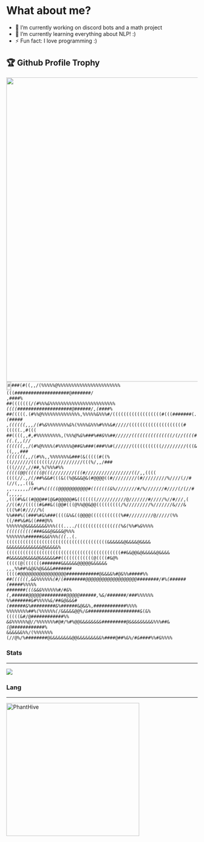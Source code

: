 

<!--
**PhantHive/PhantHive** is a ✨ _special_ ✨ repository because its `README.md` (this file) appears on your GitHub profile.

Here are some ideas to get you started:

- 🔭 I’m currently working on ...
- 🌱 I’m currently learning ...
- 👯 I’m looking to collaborate on ...
- 🤔 I’m looking for help with ...
- 💬 Ask me about ...
- 📫 How to reach me: ...
- 😄 Pronouns: ...
- ⚡ Fun fact: ...
-->

<h1> What about me? </h1>

- 🔭 I’m currently working on discord bots and a math project
- 🌱 I’m currently learning everything about NLP! :)
- ⚡ Fun fact: I love programming :)

<h2>🏆 Github Profile Trophy</h2>
  <img width=800 src= "https://github-profile-trophy.vercel.app/?username=PhantHive&theme=radical"/>
 <code><span class="ascii" style="color: black; background: white;
display:inline-block;
white-space:pre;
letter-spacing:0;
line-height:1.4;
font-family:'Consolas','BitstreamVeraSansMono','CourierNew',Courier,monospace;
font-size:12px;

border-width:1px;
border-style:solid;
border-color:lightgray;
"><span>#</span><span>#</span><span>#</span><span>#</span><span>(</span><span>#</span><span>(</span><span>(</span><span>,</span><span>,</span><span>/</span><span>(</span><span>%</span><span>%</span><span>%</span><span>%</span><span>%</span><span>@</span><span>%</span><span>%</span><span>%</span><span>%</span><span>%</span><span>%</span><span>%</span><span>%</span><span>%</span><span>%</span><span>%</span><span>%</span><span>%</span><span>%</span><span>%</span><span>%</span><span>%</span><span>%</span><span>%</span><span>%</span><span>%</span><span>%</span><span>%</span><span>(</span><span>(</span><span>(</span><span>#</span><span>#</span><span>#</span><span>#</span><span>#</span><span>#</span><span>#</span><span>#</span><span>#</span><span>#</span><span>#</span><span>#</span><span>#</span><span>#</span><span>#</span><span>#</span><span>#</span><span>#</span><span>#</span><span>#</span><span>@</span><span>#</span><span>#</span><span>#</span><span>#</span><span>#</span><span>#</span><span>#</span><span>/</span><span> </span><span>,</span><span>#</span><span>#</span><span>#</span><span>#</span><span>%</span>
<span>#</span><span>#</span><span>(</span><span>(</span><span>(</span><span>(</span><span>(</span><span>(</span><span>(</span><span>*</span><span>/</span><span>(</span><span>#</span><span>%</span><span>%</span><span>%</span><span>&</span><span>%</span><span>%</span><span>%</span><span>%</span><span>%</span><span>%</span><span>%</span><span>%</span><span>%</span><span>%</span><span>%</span><span>%</span><span>%</span><span>%</span><span>%</span><span>%</span><span>%</span><span>%</span><span>%</span><span>%</span><span>%</span><span>%</span><span>%</span><span>%</span><span>(</span><span>(</span><span>(</span><span>(</span><span>#</span><span>#</span><span>#</span><span>#</span><span>#</span><span>#</span><span>#</span><span>#</span><span>#</span><span>#</span><span>#</span><span>#</span><span>#</span><span>#</span><span>#</span><span>#</span><span>#</span><span>#</span><span>#</span><span>#</span><span>@</span><span>#</span><span>#</span><span>#</span><span>#</span><span>#</span><span>#</span><span>/</span><span>,</span><span>(</span><span>#</span><span>#</span><span>#</span><span>#</span><span>%</span>
<span>#</span><span>#</span><span>(</span><span>*</span><span>(</span><span>(</span><span>(</span><span>(</span><span>*</span><span>.</span><span>*</span><span>(</span><span>#</span><span>%</span><span>%</span><span>@</span><span>%</span><span>%</span><span>%</span><span>%</span><span>%</span><span>%</span><span>%</span><span>%</span><span>%</span><span>%</span><span>%</span><span>%</span><span>%</span><span>%</span><span>,</span><span>%</span><span>%</span><span>%</span><span>%</span><span>%</span><span>&</span><span>%</span><span>%</span><span>%</span><span>#</span><span>/</span><span>(</span><span>(</span><span>(</span><span>(</span><span>(</span><span>(</span><span>(</span><span>(</span><span>(</span><span>(</span><span>(</span><span>(</span><span>(</span><span>(</span><span>(</span><span>(</span><span>(</span><span>(</span><span>#</span><span>(</span><span>(</span><span>(</span><span>#</span><span>#</span><span>#</span><span>#</span><span>#</span><span>#</span><span>#</span><span>(</span><span>*</span><span>.</span><span>(</span><span>#</span><span>#</span><span>#</span><span>#</span><span>#</span>
<span>,</span><span>(</span><span>(</span><span>(</span><span>(</span><span>(</span><span>(</span><span>,</span><span>,</span><span>,</span><span>/</span><span>(</span><span>#</span><span>%</span><span>&</span><span>%</span><span>%</span><span>%</span><span>%</span><span>%</span><span>%</span><span>%</span><span>%</span><span>&</span><span>%</span><span>*</span><span>(</span><span>%</span><span>%</span><span>%</span><span>%</span><span>&</span><span>%</span><span>%</span><span>%</span><span>#</span><span>%</span><span>%</span><span>%</span><span>&</span><span>#</span><span>/</span><span>/</span><span>/</span><span>/</span><span>/</span><span>(</span><span>(</span><span>(</span><span>(</span><span>(</span><span>(</span><span>(</span><span>(</span><span>(</span><span>(</span><span>(</span><span>(</span><span>(</span><span>(</span><span>(</span><span>(</span><span>(</span><span>(</span><span>(</span><span>(</span><span>#</span><span>(</span><span>(</span><span>(</span><span>(</span><span>(</span><span>*</span><span>.</span><span>*</span><span>,</span><span>#</span><span>(</span><span>(</span><span>(</span>
<span>#</span><span>#</span><span>(</span><span>(</span><span>(</span><span>(</span><span>,</span><span>,</span><span>#</span><span>,</span><span>#</span><span>%</span><span>%</span><span>%</span><span>%</span><span>%</span><span>%</span><span>%</span><span>%</span><span>%</span><span>,</span><span>(</span><span>*</span><span>%</span><span>%</span><span>%</span><span>@</span><span>%</span><span>&</span><span>%</span><span>#</span><span>#</span><span>#</span><span>%</span><span>#</span><span>#</span><span>&</span><span>%</span><span>%</span><span>#</span><span>#</span><span>/</span><span>/</span><span>/</span><span>/</span><span>/</span><span>/</span><span>(</span><span>(</span><span>(</span><span>(</span><span>(</span><span>(</span><span>(</span><span>(</span><span>(</span><span>(</span><span>(</span><span>(</span><span>(</span><span>(</span><span>(</span><span>/</span><span>(</span><span>/</span><span>/</span><span>(</span><span>(</span><span>(</span><span>(</span><span>#</span><span>(</span><span>(</span><span>.</span><span>(</span><span>,</span><span>,</span><span>(</span><span>/</span><span>/</span>
<span>(</span><span>(</span><span>(</span><span>(</span><span>(</span><span>(</span><span>*</span><span>,</span><span>,</span><span>/</span><span>(</span><span>#</span><span>%</span><span>@</span><span>%</span><span>%</span><span>%</span><span>%</span><span>(</span><span>#</span><span>%</span><span>%</span><span>%</span><span>%</span><span>%</span><span>@</span><span>#</span><span>#</span><span>&</span><span>%</span><span>#</span><span>#</span><span>#</span><span>(</span><span>#</span><span>#</span><span>#</span><span>%</span><span>%</span><span>#</span><span>(</span><span>/</span><span>/</span><span>/</span><span>/</span><span>/</span><span>/</span><span>(</span><span>(</span><span>(</span><span>(</span><span>(</span><span>(</span><span>(</span><span>(</span><span>(</span><span>(</span><span>(</span><span>/</span><span>/</span><span>/</span><span>/</span><span>/</span><span>/</span><span>/</span><span>/</span><span>/</span><span>(</span><span>(</span><span>(</span><span>&</span><span>(</span><span>(</span><span>*</span><span>,</span><span>,</span><span>,</span><span>#</span><span>#</span><span>#</span>
<span>(</span><span>(</span><span>(</span><span>(</span><span>(</span><span>(</span><span>(</span><span>,</span><span>,</span><span>*</span><span>/</span><span>(</span><span>#</span><span>%</span><span>%</span><span>,</span><span>,</span><span>%</span><span>%</span><span>%</span><span>%</span><span>%</span><span>%</span><span>%</span><span>&</span><span>#</span><span>#</span><span>#</span><span>(</span><span>&</span><span>(</span><span>(</span><span>(</span><span>(</span><span>(</span><span>#</span><span>(</span><span>(</span><span>%</span><span>(</span><span>(</span><span>/</span><span>/</span><span>/</span><span>/</span><span>/</span><span>/</span><span>/</span><span>(</span><span>(</span><span>(</span><span>(</span><span>(</span><span>(</span><span>(</span><span>/</span><span>/</span><span>/</span><span>/</span><span>/</span><span>/</span><span>/</span><span>/</span><span>/</span><span>/</span><span>/</span><span>/</span><span>(</span><span>(</span><span>(</span><span>%</span><span>/</span><span>*</span><span>*</span><span>,</span><span>,</span><span>/</span><span>#</span><span>#</span><span>#</span>
<span>(</span><span>(</span><span>(</span><span>/</span><span>/</span><span>/</span><span>/</span><span>,</span><span>/</span><span>/</span><span>*</span><span>*</span><span>*</span><span>#</span><span>#</span><span>,</span><span>%</span><span>(</span><span>%</span><span>%</span><span>%</span><span>#</span><span>%</span><span>%</span><span>(</span><span>(</span><span>(</span><span>(</span><span>(</span><span>@</span><span>@</span><span>(</span><span>(</span><span>(</span><span>(</span><span>(</span><span>(</span><span>@</span><span>(</span><span>(</span><span>(</span><span>/</span><span>/</span><span>/</span><span>/</span><span>/</span><span>/</span><span>/</span><span>/</span><span>(</span><span>(</span><span>(</span><span>#</span><span>/</span><span>/</span><span>/</span><span>/</span><span>/</span><span>/</span><span>/</span><span>/</span><span>/</span><span>/</span><span>/</span><span>/</span><span>/</span><span>/</span><span>/</span><span>/</span><span>/</span><span>(</span><span>(</span><span>/</span><span>*</span><span>,</span><span>,</span><span>(</span><span>(</span><span>(</span><span>(</span>
<span>(</span><span>(</span><span>(</span><span>(</span><span>/</span><span>/</span><span>.</span><span>*</span><span>,</span><span>/</span><span>(</span><span>*</span><span>/</span><span>#</span><span>#</span><span>%</span><span>&</span><span>&</span><span>#</span><span>(</span><span>(</span><span>(</span><span>&</span><span>(</span><span>(</span><span>%</span><span>@</span><span>&</span><span>&</span><span>&</span><span>@</span><span>&</span><span>(</span><span>#</span><span>@</span><span>@</span><span>@</span><span>@</span><span>(</span><span>(</span><span>#</span><span>/</span><span>/</span><span>/</span><span>/</span><span>/</span><span>/</span><span>/</span><span>/</span><span>/</span><span>(</span><span>#</span><span>/</span><span>/</span><span>/</span><span>/</span><span>/</span><span>/</span><span>/</span><span>/</span><span>/</span><span>%</span><span>/</span><span>/</span><span>/</span><span>/</span><span>(</span><span>/</span><span>/</span><span>#</span><span>(</span><span>/</span><span>/</span><span>(</span><span>,</span><span>,</span><span>.</span><span>(</span><span>(</span><span>&</span>
<span>,</span><span>,</span><span>.</span><span>,</span><span>,</span><span>,</span><span>,</span><span>,</span><span>/</span><span>*</span><span>*</span><span>*</span><span>(</span><span>#</span><span>%</span><span>#</span><span>%</span><span>(</span><span>(</span><span>(</span><span>(</span><span>(</span><span>@</span><span>@</span><span>@</span><span>@</span><span>@</span><span>@</span><span>@</span><span>@</span><span>@</span><span>@</span><span>@</span><span>#</span><span>(</span><span>(</span><span>(</span><span>(</span><span>(</span><span>(</span><span>(</span><span>&</span><span>%</span><span>/</span><span>/</span><span>/</span><span>/</span><span>/</span><span>/</span><span>/</span><span>/</span><span>#</span><span>/</span><span>%</span><span>/</span><span>/</span><span>/</span><span>/</span><span>/</span><span>/</span><span>/</span><span>#</span><span>/</span><span>/</span><span>/</span><span>/</span><span>(</span><span>/</span><span>(</span><span>/</span><span>/</span><span>#</span><span>*</span><span>*</span><span>(</span><span>,</span><span>,</span><span>,</span><span>,</span><span>,</span>
<span>*</span><span>*</span><span>,</span><span>*</span><span>*</span><span>*</span><span>*</span><span>*</span><span>*</span><span>*</span><span>(</span><span>(</span><span>(</span><span>#</span><span>%</span><span>&</span><span>(</span><span>(</span><span>#</span><span>@</span><span>@</span><span>@</span><span>#</span><span>#</span><span>(</span><span>@</span><span>&</span><span>#</span><span>@</span><span>@</span><span>@</span><span>@</span><span>@</span><span>#</span><span>&</span><span>(</span><span>(</span><span>(</span><span>(</span><span>(</span><span>(</span><span>(</span><span>/</span><span>/</span><span>/</span><span>/</span><span>/</span><span>/</span><span>/</span><span>/</span><span>/</span><span>/</span><span>/</span><span>@</span><span>/</span><span>/</span><span>/</span><span>/</span><span>/</span><span>/</span><span>/</span><span>#</span><span>/</span><span>/</span><span>/</span><span>/</span><span>/</span><span>%</span><span>/</span><span>/</span><span>#</span><span>/</span><span>/</span><span>/</span><span>*</span><span>*</span><span>*</span><span>*</span><span>,</span><span>(</span>
<span>/</span><span>/</span><span>(</span><span>(</span><span>#</span><span>/</span><span>/</span><span>(</span><span>(</span><span>(</span><span>(</span><span>(</span><span>#</span><span>&</span><span>#</span><span>#</span><span>&</span><span>(</span><span>(</span><span>@</span><span>@</span><span>#</span><span>(</span><span>(</span><span>(</span><span>@</span><span>%</span><span>%</span><span>@</span><span>@</span><span>&</span><span>@</span><span>@</span><span>(</span><span>(</span><span>(</span><span>(</span><span>(</span><span>(</span><span>(</span><span>(</span><span>(</span><span>/</span><span>%</span><span>/</span><span>/</span><span>/</span><span>/</span><span>/</span><span>/</span><span>/</span><span>/</span><span>/</span><span>%</span><span>/</span><span>/</span><span>/</span><span>/</span><span>/</span><span>/</span><span>/</span><span>&</span><span>/</span><span>/</span><span>/</span><span>&</span><span>(</span><span>(</span><span>(</span><span>%</span><span>#</span><span>(</span><span>#</span><span>/</span><span>/</span><span>/</span><span>/</span><span>/</span><span>%</span><span>(</span>
<span>%</span><span>%</span><span>#</span><span>#</span><span>#</span><span>%</span><span>(</span><span>(</span><span>#</span><span>#</span><span>#</span><span>%</span><span>#</span><span>&</span><span>%</span><span>#</span><span>#</span><span>#</span><span>(</span><span>(</span><span>(</span><span>(</span><span>&</span><span>%</span><span>&</span><span>(</span><span>(</span><span>@</span><span>@</span><span>@</span><span>@</span><span>(</span><span>(</span><span>(</span><span>(</span><span>(</span><span>(</span><span>(</span><span>(</span><span>(</span><span>(</span><span>(</span><span>%</span><span>#</span><span>#</span><span>/</span><span>/</span><span>/</span><span>/</span><span>/</span><span>/</span><span>/</span><span>/</span><span>/</span><span>@</span><span>/</span><span>/</span><span>/</span><span>/</span><span>/</span><span>(</span><span>%</span><span>%</span><span>(</span><span>(</span><span>/</span><span>#</span><span>#</span><span>%</span><span>&</span><span>#</span><span>&</span><span>(</span><span>(</span><span>#</span><span>#</span><span>#</span><span>@</span><span>%</span><span>%</span>
<span>%</span><span>%</span><span>%</span><span>%</span><span>%</span><span>%</span><span>@</span><span>&</span><span>&</span><span>&</span><span>&</span><span>&</span><span>&</span><span>&</span><span>&</span><span>%</span><span>%</span><span>%</span><span>(</span><span>(</span><span>(</span><span>.</span><span>.</span><span>.</span><span>.</span><span>/</span><span>(</span><span>(</span><span>(</span><span>(</span><span>(</span><span>(</span><span>(</span><span>(</span><span>(</span><span>(</span><span>(</span><span>(</span><span>(</span><span>*</span><span>(</span><span>(</span><span>(</span><span>%</span><span>&</span><span>(</span><span>%</span><span>%</span><span>#</span><span>%</span><span>&</span><span>%</span><span>%</span><span>%</span><span>%</span><span>(</span><span>(</span><span>(</span><span>(</span><span>(</span><span>(</span><span>(</span><span>(</span><span>(</span><span>(</span><span>#</span><span>#</span><span>#</span><span>&</span><span>&</span><span>&</span><span>@</span><span>&</span><span>&</span><span>&</span><span>&</span><span>@</span><span>%</span><span>%</span><span>%</span>
<span>%</span><span>%</span><span>%</span><span>%</span><span>%</span><span>%</span><span>%</span><span>#</span><span>#</span><span>#</span><span>#</span><span>#</span><span>#</span><span>&</span><span>&</span><span>&</span><span>%</span><span>%</span><span>%</span><span>(</span><span>(</span><span>(</span><span>*</span><span>.</span><span>.</span><span>(</span><span>.</span><span>(</span><span>(</span><span>(</span><span>(</span><span>(</span><span>(</span><span>(</span><span>(</span><span>(</span><span>(</span><span>(</span><span>(</span><span>(</span><span>(</span><span>(</span><span>(</span><span>(</span><span>(</span><span>(</span><span>(</span><span>(</span><span>(</span><span>(</span><span>(</span><span>(</span><span>(</span><span>(</span><span>(</span><span>(</span><span>(</span><span>(</span><span>(</span><span>(</span><span>(</span><span>(</span><span>(</span><span>(</span><span>&</span><span>&</span><span>&</span><span>&</span><span>&</span><span>&</span><span>@</span><span>&</span><span>&</span><span>&</span><span>&</span><span>@</span><span>&</span><span>&</span><span>&</span><span>&</span>
<span>&</span><span>&</span><span>&</span><span>&</span><span>&</span><span>&</span><span>&</span><span>&</span><span>&</span><span>&</span><span>&</span><span>&</span><span>&</span><span>@</span><span>&</span><span>&</span><span>&</span><span>&</span><span>&</span><span>%</span><span>(</span><span>(</span><span>(</span><span>(</span><span>(</span><span>(</span><span>(</span><span>(</span><span>(</span><span>(</span><span>(</span><span>(</span><span>(</span><span>(</span><span>(</span><span>(</span><span>(</span><span>(</span><span>(</span><span>(</span><span>(</span><span>(</span><span>(</span><span>(</span><span>(</span><span>(</span><span>(</span><span>(</span><span>(</span><span>(</span><span>(</span><span>(</span><span>(</span><span>(</span><span>(</span><span>(</span><span>(</span><span>(</span><span>(</span><span>(</span><span>(</span><span>(</span><span>#</span><span>#</span><span>&</span><span>&</span><span>@</span><span>@</span><span>&</span><span>@</span><span>&</span><span>&</span><span>&</span><span>&</span><span>&</span><span>@</span><span>&</span><span>&</span><span>&</span><span>&</span>
<span>*</span><span>*</span><span>#</span><span>&</span><span>&</span><span>&</span><span>&</span><span>&</span><span>@</span><span>&</span><span>&</span><span>&</span><span>&</span><span>@</span><span>&</span><span>&</span><span>&</span><span>&</span><span>&</span><span>&</span><span>#</span><span>#</span><span>(</span><span>(</span><span>(</span><span>(</span><span>(</span><span>(</span><span>(</span><span>(</span><span>(</span><span>(</span><span>(</span><span>(</span><span>@</span><span>(</span><span>(</span><span>(</span><span>(</span><span>#</span><span>&</span><span>@</span><span>%</span><span>(</span><span>(</span><span>(</span><span>(</span><span>(</span><span>@</span><span>(</span><span>(</span><span>(</span><span>(</span><span>(</span><span>(</span><span>(</span><span>#</span><span>#</span><span>#</span><span>#</span><span>#</span><span>#</span><span>#</span><span>&</span><span>&</span><span>&</span><span>&</span><span>&</span><span>&</span><span>@</span><span>@</span><span>@</span><span>@</span><span>@</span><span>&</span><span>&</span><span>&</span><span>&</span><span>&</span><span>&</span>
<span>*</span><span>*</span><span>*</span><span>,</span><span>,</span><span>*</span><span>,</span><span>%</span><span>%</span><span>#</span><span>#</span><span>%</span><span>&</span><span>@</span><span>&</span><span>%</span><span>@</span><span>&</span><span>&</span><span>&</span><span>&</span><span>#</span><span>#</span><span>#</span><span>#</span><span>#</span><span>#</span><span>#</span><span>(</span><span>(</span><span>(</span><span>(</span><span>#</span><span>@</span><span>@</span><span>@</span><span>@</span><span>@</span><span>@</span><span>@</span><span>@</span><span>@</span><span>@</span><span>@</span><span>@</span><span>@</span><span>@</span><span>@</span><span>@</span><span>@</span><span>#</span><span>#</span><span>#</span><span>#</span><span>#</span><span>#</span><span>#</span><span>#</span><span>#</span><span>#</span><span>#</span><span>#</span><span>@</span><span>&</span><span>&</span><span>&</span><span>&</span><span>%</span><span>#</span><span>@</span><span>&</span><span>%</span><span>%</span><span>#</span><span>#</span><span>#</span><span>#</span><span>#</span><span>%</span><span>%</span>
<span>*</span><span>*</span><span>*</span><span>#</span><span>#</span><span>(</span><span>(</span><span>(</span><span>(</span><span>(</span><span>(</span><span>,</span><span>&</span><span>&</span><span>%</span><span>%</span><span>%</span><span>%</span><span>%</span><span>%</span><span>(</span><span>#</span><span>/</span><span>(</span><span>#</span><span>#</span><span>#</span><span>#</span><span>#</span><span>#</span><span>#</span><span>#</span><span>@</span><span>@</span><span>@</span><span>@</span><span>@</span><span>@</span><span>@</span><span>@</span><span>@</span><span>@</span><span>@</span><span>@</span><span>@</span><span>@</span><span>@</span><span>@</span><span>@</span><span>@</span><span>@</span><span>#</span><span>#</span><span>#</span><span>#</span><span>#</span><span>#</span><span>#</span><span>#</span><span>/</span><span>#</span><span>%</span><span>(</span><span>#</span><span>#</span><span>#</span><span>#</span><span>#</span><span>#</span><span>(</span><span>#</span><span>#</span><span>#</span><span>#</span><span>#</span><span>%</span><span>%</span><span>%</span><span>%</span><span>%</span>
<span>#</span><span>#</span><span>#</span><span>#</span><span>#</span><span>#</span><span>#</span><span>(</span><span>(</span><span>(</span><span>&</span><span>&</span><span>&</span><span>%</span><span>%</span><span>%</span><span>%</span><span>%</span><span>%</span><span>#</span><span>/</span><span>#</span><span>&</span><span>%</span><span>(</span><span>,</span><span>#</span><span>#</span><span>#</span><span>#</span><span>#</span><span>#</span><span>@</span><span>@</span><span>@</span><span>@</span><span>@</span><span>#</span><span>#</span><span>#</span><span>#</span><span>#</span><span>#</span><span>#</span><span>#</span><span>#</span><span>@</span><span>@</span><span>@</span><span>@</span><span>@</span><span>#</span><span>#</span><span>#</span><span>#</span><span>#</span><span>#</span><span>,</span><span>*</span><span>*</span><span>%</span><span>&</span><span>/</span><span>#</span><span>#</span><span>#</span><span>#</span><span>#</span><span>#</span><span>#</span><span>/</span><span>#</span><span>#</span><span>#</span><span>%</span><span>%</span><span>%</span><span>%</span><span>%</span><span>%</span>
<span>%</span><span>%</span><span>#</span><span>#</span><span>#</span><span>#</span><span>#</span><span>#</span><span>#</span><span>*</span><span>*</span><span>&</span><span>#</span><span>%</span><span>%</span><span>%</span><span>%</span><span>%</span><span>&</span><span>/</span><span>#</span><span>#</span><span>&</span><span>@</span><span>&</span><span>&</span><span>&</span><span>#</span><span>(</span><span>#</span><span>#</span><span>#</span><span>#</span><span>#</span><span>#</span><span>&</span><span>%</span><span>#</span><span>#</span><span>#</span><span>#</span><span>#</span><span>#</span><span>#</span><span>#</span><span>#</span><span>&</span><span>%</span><span>#</span><span>#</span><span>#</span><span>#</span><span>#</span><span>#</span><span>*</span><span>&</span><span>*</span><span>*</span><span>@</span><span>&</span><span>&</span><span>%</span><span>,</span><span>#</span><span>#</span><span>#</span><span>#</span><span>#</span><span>#</span><span>#</span><span>#</span><span>*</span><span>#</span><span>#</span><span>#</span><span>#</span><span>%</span><span>%</span><span>%</span><span>%</span>
<span>%</span><span>%</span><span>%</span><span>%</span><span>%</span><span>%</span><span>%</span><span>%</span><span>#</span><span>#</span><span>%</span><span>(</span><span>%</span><span>%</span><span>%</span><span>%</span><span>%</span><span>%</span><span>(</span><span>*</span><span>/</span><span>&</span><span>&</span><span>&</span><span>&</span><span>&</span><span>@</span><span>@</span><span>%</span><span>/</span><span>*</span><span>&</span><span>#</span><span>#</span><span>#</span><span>#</span><span>#</span><span>#</span><span>#</span><span>#</span><span>#</span><span>#</span><span>#</span><span>#</span><span>#</span><span>#</span><span>#</span><span>#</span><span>#</span><span>#</span><span>#</span><span>&</span><span>*</span><span>(</span><span>&</span><span>%</span><span>(</span><span>(</span><span>(</span><span>(</span><span>(</span><span>&</span><span>#</span><span>/</span><span>@</span><span>#</span><span>#</span><span>#</span><span>#</span><span>#</span><span>#</span><span>#</span><span>*</span><span>#</span><span>#</span><span>#</span><span>#</span><span>#</span><span>%</span><span>%</span>
<span>&</span><span>&</span><span>%</span><span>%</span><span>%</span><span>%</span><span>%</span><span>%</span><span>@</span><span>/</span><span>/</span><span>%</span><span>%</span><span>%</span><span>%</span><span>%</span><span>%</span><span>%</span><span>*</span><span>#</span><span>@</span><span>#</span><span>/</span><span>%</span><span>#</span><span>%</span><span>@</span><span>@</span><span>&</span><span>&</span><span>*</span><span>&</span><span>&</span><span>&</span><span>&</span><span>&</span><span>&</span><span>#</span><span>#</span><span>#</span><span>#</span><span>#</span><span>#</span><span>#</span><span>#</span><span>#</span><span>@</span><span>&</span><span>&</span><span>&</span><span>&</span><span>&</span><span>*</span><span>&</span><span>&</span><span>&</span><span>&</span><span>%</span><span>%</span><span>%</span><span>#</span><span>#</span><span>&</span><span>*</span><span>(</span><span>@</span><span>#</span><span>#</span><span>#</span><span>#</span><span>#</span><span>#</span><span>#</span><span>*</span><span>#</span><span>#</span><span>#</span><span>#</span><span>#</span><span>%</span>
<span>&</span><span>&</span><span>&</span><span>&</span><span>&</span><span>&</span><span>%</span><span>%</span><span>/</span><span>(</span><span>%</span><span>%</span><span>%</span><span>%</span><span>%</span><span>%</span><span>%</span><span>(</span><span>/</span><span>/</span><span>@</span><span>%</span><span>/</span><span>%</span><span>#</span><span>#</span><span>#</span><span>#</span><span>#</span><span>#</span><span>#</span><span>#</span><span>@</span><span>&</span><span>&</span><span>&</span><span>&</span><span>&</span><span>&</span><span>&</span><span>&</span><span>@</span><span>@</span><span>&</span><span>&</span><span>&</span><span>&</span><span>&</span><span>&</span><span>&</span><span>&</span><span>&</span><span>%</span><span>#</span><span>#</span><span>#</span><span>#</span><span>@</span><span>#</span><span>#</span><span>%</span><span>&</span><span>%</span><span>*</span><span>/</span><span>#</span><span>&</span><span>#</span><span>#</span><span>#</span><span>#</span><span>%</span><span>%</span><span>#</span><span>*</span><span>&</span><span>%</span><span>%</span><span>%</span><span>%</span>
</span></code></a>

<h3> Stats </h3>

--- 
  
<div>
  <img align="center" src = "https://github-readme-stats.vercel.app/api?username=PhantHive&theme=radical">
 
<h3> Lang </h3>
  
--- 
  
<img align="center" width=350 src="https://github-readme-stats.vercel.app/api/top-langs/?username=PhantHive&theme=radical" alt="PhantHive" />
